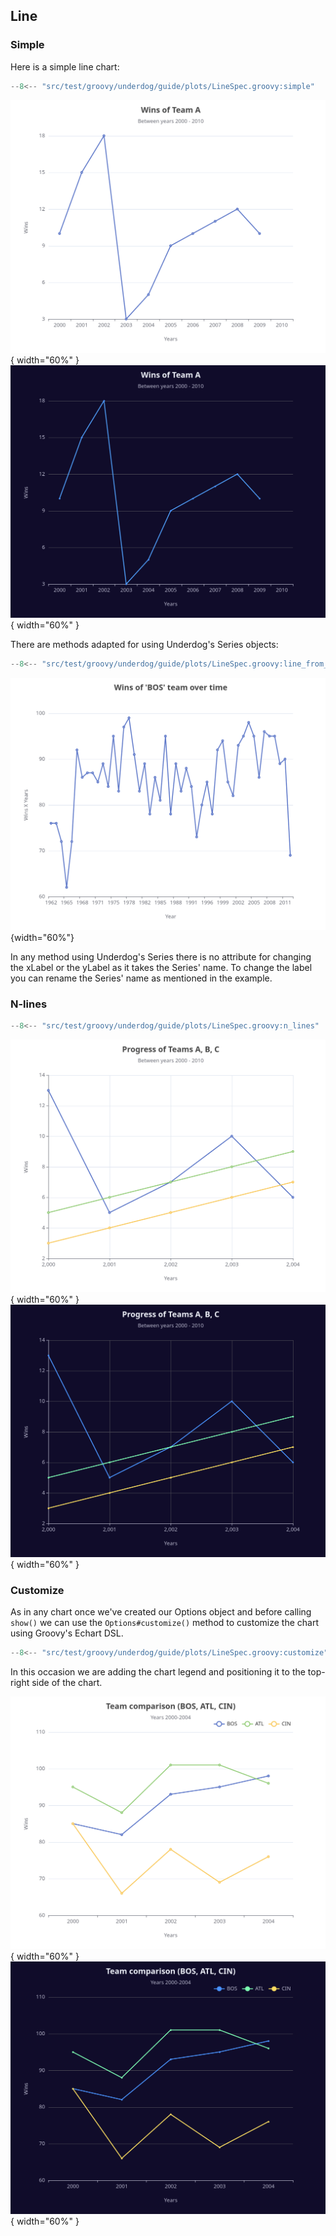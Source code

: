 ## Line

### Simple

Here is a simple line chart:

```groovy title="simple line"
--8<-- "src/test/groovy/underdog/guide/plots/LineSpec.groovy:simple"
```

![](images/line_simple.png#only-light){ width="60%" }
![](images/line_simple_dark.png#only-dark){ width="60%" }

There are methods adapted for using Underdog's Series objects:

```groovy title="Series"
--8<-- "src/test/groovy/underdog/guide/plots/LineSpec.groovy:line_from_series"
```

![](images/line_series.png#only-light){width="60%"}

In any method using Underdog's Series there is no attribute for changing the xLabel or the yLabel as it takes the Series' name. To change the label you can rename the Series' name as mentioned in the example.

### N-lines

```groovy title="lines using collections"
--8<-- "src/test/groovy/underdog/guide/plots/LineSpec.groovy:n_lines"
```

![](images/line_n_lines.png#only-light){ width="60%" }
![](images/line_n_lines_dark.png#only-dark){ width="60%" }

### Customize

As in any chart once we've created our Options object and before calling `show()` we can use the `Options#customize()` method to customize the chart using Groovy's Echart DSL.

```groovy title="Customize"
--8<-- "src/test/groovy/underdog/guide/plots/LineSpec.groovy:customize"
```


In this occasion we are adding the chart legend and positioning it to the top-right side of the chart.

![](images/line_customize.png#only-light){ width="60%" }
![](images/line_customize_dark.png#only-dark){ width="60%" }